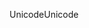 <span data-ttu-id="3727f-101">Unicode</span><span class="sxs-lookup"><span data-stu-id="3727f-101">Unicode</span></span>